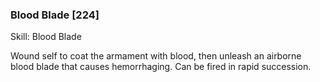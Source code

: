 ### Blood Blade [224]

Skill: Blood Blade

Wound self to coat the armament with blood, then unleash an airborne blood blade that causes hemorrhaging. Can be fired in rapid succession.